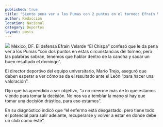 ```yaml
---
published: true
title: "Siento pena ver a los Pumas con 2 puntos en el torneo: Efraín Velarde"
author: Redacción
location: Nacional
category: Deportes
layout: posts
---
```


![](http://i.imgur.com/LzDgujXm.jpg)
México, DF. El defensa Efraín Velarde “El Chispa” confesó que le da pena ver a los Pumas “con dos puntos en estas circunstancias del torneo, pero las palabras sobran, tenemos que hablar dentro de la cancha y sacar un buen resultado el domingo”.

El director deportivo del equipo universitario, Mario Trejo, aseguró que deben esperar a ver cómo se da el resultado ante el León “para hacer una valoración”.

Dijo que ha aprendido a ser objetivo, “a no creerme más de lo que estamos viendo para tomar la decisión. No nos va a temblar la mano si hay que tomar una decisión drástica, para eso estamos”.

En su diagnóstico indicó que “el enfermo está desgastado, pero tiene todo el potencial para salir adelante, recuperarse y volver a estar en donde debe un club como éste”.
